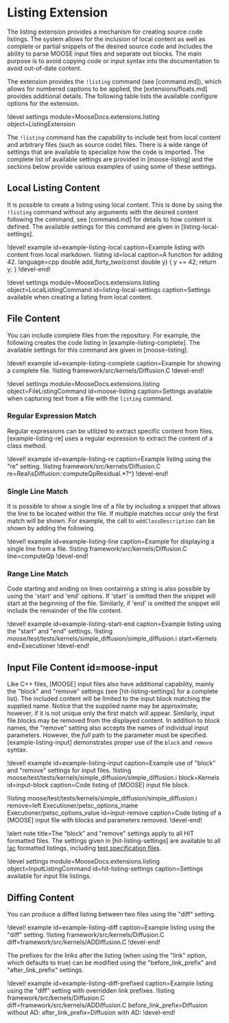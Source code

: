 # Listing Extension

The listing extension provides a mechanism for creating source code listings. The system allows for
the inclusion of local content as well as complete or partial snippets of the desired source code and
includes the ability to parse MOOSE input files and separate out blocks. The main purpose is to avoid
copying code or input syntax into the documentation to avoid out-of-date content.

The extension provides the `!listing` command (see [command.md]), which allows for numbered captions
to be applied, the [extensions/floats.md] provides additional details. The following table lists the
available configure options for the extension.

!devel settings module=MooseDocs.extensions.listing object=ListingExtension

The `!listing` command has the capability to include text from local content and arbitrary files
(such as source code) files. There is a wide range of settings that are available to specialize how
the code is imported.  The complete list of available settings are provided in [moose-listing] and
the sections below provide various examples of using some of these settings.

## Local Listing Content

It is possible to create a listing using local content. This is done by using the `!listing` command
without any arguments with the desired content following the command, see [command.md] for details
to how content is defined. The available settings for this command are given in
[listing-local-settings].

!devel! example id=example-listing-local caption=Example listing with content from local markdown.
!listing id=local caption=A function for adding 42. language=cpp
double add_forty_two(const double y) {
  y += 42;
  return y;
}
!devel-end!

!devel settings module=MooseDocs.extensions.listing
                object=LocalListingCommand
                id=listing-local-settings
                caption=Settings available when creating a listing from local content.

## File Content

You can include complete files from the repository. For example, the following creates the code
listing in [example-listing-complete]. The available settings for this command are given in
[moose-listing].

!devel! example id=example-listing-complete caption=Example for showing a complete file.
!listing framework/src/kernels/Diffusion.C
!devel-end!

!devel settings module=MooseDocs.extensions.listing
                object=FileListingCommand
                id=moose-listing
                caption=Settings available when capturing text from a file with the `listing` command.

### Regular Expression Match

Regular expressions can be utilized to extract specific content from files. [example-listing-re]
uses a regular expression to extract the content of a class method.

!devel! example id=example-listing-re caption=Example listing using the "re" setting.
!listing framework/src/kernels/Diffusion.C
         re=Real\sDiffusion::computeQpResidual.*?^}
!devel-end!

### Single Line Match

It is possible to show a single line of a file by including a snippet that allows the line to be
located within the file. If multiple matches occur only the first match will be shown. For example,
the call to `addClassDescription` can be shown by adding the following.

!devel! example id=example-listing-line caption=Example for displaying a single line from a file.
!listing framework/src/kernels/Diffusion.C line=computeQp
!devel-end!

### Range Line Match

Code starting and ending on lines containing a string is also possible by using the 'start' and
'end' options. If 'start' is omitted then the snippet will start at the beginning of the file.
Similarly, if 'end' is omitted the snippet will include the remainder of the file content.

!devel! example id=example-listing-start-end caption=Example listing using the "start" and "end" settings.
!listing moose/test/tests/kernels/simple_diffusion/simple_diffusion.i
         start=Kernels
         end=Executioner
!devel-end!

## Input File Content id=moose-input

Like C++ files, [MOOSE] input files also have additional capability, mainly the "block" and "remove"
settings (see [hit-listing-settings] for a complete list). The included content will be limited to
the input block matching the supplied name. Notice that the supplied name may be approximate;
however, if it is not unique only the first match will appear. Similarly, input file blocks may be
removed from the displayed content. In addition to block names, the "remove" setting also accepts
the names of individual input parameters. However, the *full* path to the parameter must be
specified. [example-listing-input] demonstrates proper use of the `block` and `remove` syntax.

!devel! example id=example-listing-input caption=Example use of "block" and "remove" settings for input files.
!listing moose/test/tests/kernels/simple_diffusion/simple_diffusion.i
         block=Kernels
         id=input-block
         caption=Code listing of [MOOSE] input file block.

!listing moose/test/tests/kernels/simple_diffusion/simple_diffusion.i
         remove=left Executioner/petsc_options_iname Executioner/petsc_options_value
         id=input-remove
         caption=Code listing of a [MOOSE] input file with blocks and parameters removed.
!devel-end!

!alert note title=The "block" and "remove" settings apply to all HIT formatted files.
The settings given in [hit-listing-settings] are available to all [!ac](HIT) formatted listings, including
[test specification files](TestHarness.md).

!devel settings module=MooseDocs.extensions.listing
                object=InputListingCommand
                id=hit-listing-settings
                caption=Settings available for input file listings.

## Diffing Content

You can produce a diffed listing between two files using the "diff" setting.

!devel! example id=example-listing-diff caption=Example listing using the "diff" setting.
!listing framework/src/kernels/Diffusion.C
         diff=framework/src/kernels/ADDiffusion.C
!devel-end!

The prefixes for the links after the listing (when using the "link" option, which defaults to true)
can be modified using the "before_link_prefix" and "after_link_prefix" settings.

!devel! example id=example-listing-diff-prefixed caption=Example listing using the "diff" setting with overridden link prefixes.
!listing framework/src/kernels/Diffusion.C
         diff=framework/src/kernels/ADDiffusion.C
         before_link_prefix=Diffusion without AD:
         after_link_prefix=Diffusion with AD:
!devel-end!
